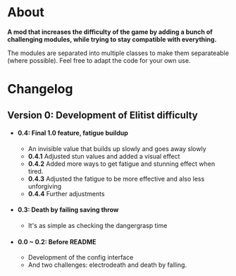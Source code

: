 # About
**A mod that increases the difficulty of the game by adding a bunch of challenging modules, while trying to stay compatible with everything.**

The modules are separated into multiple classes to make them separateable (where possible). Feel free to adapt the code for your own use.

# Changelog
## Version 0: Development of Elitist difficulty
* #### 0.4: Final 1.0 feature, fatigue buildup
    * An invisible value that builds up slowly and goes away slowly
    * **0.4.1** Adjusted stun values and added a visual effect
    * **0.4.2** Added more ways to get fatigue and stunning effect when tired.
    * **0.4.3** Adjusted the fatigue to be more effective and also less unforgiving
    * **0.4.4** Further adjustments
* #### 0.3: Death by failing saving throw
    * It's as simple as checking the dangergrasp time
* #### 0.0 ~ 0.2: Before README
    * Development of the config interface
    * And two challenges: electrodeath and death by falling.

